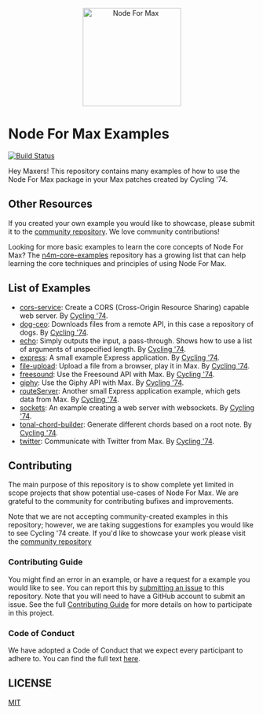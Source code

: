 <p align="center">
	<img src="https://docs.cycling74.com/nodeformax/api/n4m-icon.png" width="200" height="200" alt="Node For Max">
</p>

# Node For Max Examples
[![Build Status](https://travis-ci.org/Cycling74/n4m-examples.svg?branch=master)](https://travis-ci.org/Cycling74/n4m-examples)

Hey Maxers! This repository contains many examples of how to use the Node For Max package in your Max patches created by Cycling '74.

## Other Resources

If you created your own example you would like to showcase, please submit it to the [community repository](https://github.com/Cycling74/n4m-community). We love community contributions!

Looking for more basic examples to learn the core concepts of Node For Max? The [n4m-core-examples](https://github.com/Cycling74/n4m-core-examples) repository has a growing list that can help learning the core techniques and principles of using Node For Max.

## List of Examples

* [cors-service](./cors-service): Create a CORS (Cross-Origin Resource Sharing) capable web server. By [Cycling '74](https://github.com/Cycling74).
* [dog-ceo](./dog-ceo): Downloads files from a remote API, in this case a repository of dogs. By [Cycling '74](https://github.com/Cycling74).
* [echo](./echo): Simply outputs the input, a pass-through. Shows how to use a list of arguments of unspecified length. By [Cycling '74](https://github.com/Cycling74).
* [express](./express): A small example Express application. By [Cycling '74](https://github.com/Cycling74).
* [file-upload](./file-upload): Upload a file from a browser, play it in Max. By [Cycling '74](https://github.com/Cycling74).
* [freesound](./freesound): Use the Freesound API with Max. By [Cycling '74](https://github.com/Cycling74).
* [giphy](./giphy): Use the Giphy API with Max. By [Cycling '74](https://github.com/Cycling74).
* [routeServer](./routeServer): Another small Express application example, which gets data from Max. By [Cycling '74](https://github.com/Cycling74).
* [sockets](./sockets): An example creating a web server with websockets. By [Cycling '74](https://github.com/Cycling74).
* [tonal-chord-builder](./tonal-chord-builder): Generate different chords based on a root note. By [Cycling '74](https://github.com/Cycling74).
* [twitter](./twitter): Communicate with Twitter from Max. By [Cycling '74](https://github.com/Cycling74).

## Contributing

The main purpose of this repository is to show complete yet limited in scope projects that show potential use-cases of Node For Max. We are grateful to the community for contributing bufixes and improvements.

Note that we are not accepting community-created examples in this repository; however, we are taking suggestions for examples you would like to see Cycling '74 create. If you'd like to showcase your work please visit the [community repository](https://github.com/Cycling74/n4m-community)

### Contributing Guide

You might find an error in an example, or have a request for a example you would like to see. You can report this by [submitting an issue](https://github.com/Cycling74/n4m-examples/issues/new) to this repository. Note that you will need to have a GitHub account to submit an issue. See the full [Contributing Guide](./CONTRIBUTING.md) for more details on how to participate in this project.

### Code of Conduct

We have adopted a Code of Conduct that we expect every participant to adhere to. You can find the full text [here](./CODE_OF_CONDUCT.md).

## LICENSE

[MIT](./LICENSE)